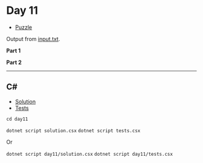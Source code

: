 # Day 11

- [Puzzle](PUZZLE.md)

Output from [input.txt](input.txt).
<!-- Output from [input.txt](day11/input.txt). -->

**Part 1**

> 

**Part 2**

> 

---

## C\#

- [Solution](solution.csx)
- [Tests](tests.csx)

`cd day11`

`dotnet script solution.csx`
`dotnet script tests.csx`

Or

`dotnet script day11/solution.csx`
`dotnet script day11/tests.csx`
